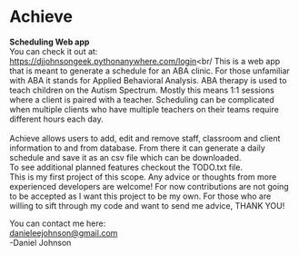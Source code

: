 # Achieve
<b>Scheduling Web app</b><br/>
You can check it out at:<br/>
https://djjohnsongeek.pythonanywhere.com/login<br/
This is a web app that is meant to generate a schedule for an ABA clinic. For those unfamiliar with ABA it stands for Applied Behavioral Analysis. ABA therapy is used to teach children on the Autism Spectrum. Mostly this means 1:1 sessions where a client is paired with a teacher. Scheduling can be complicated when multiple clients who have multiple teachers on their teams require different hours each day.<br/>
<br/>
Achieve allows users to add, edit and remove staff, classroom and client information to and from database. From there it can generate a daily schedule and save it as an csv file which can be downloaded.<br/>
To see additional planned features checkout the TODO.txt file.
<br/>
This is my first project of this scope. Any advice or thoughts from more experienced developers are welcome! For now contributions are not going to be accepted as I want this project to be my own. For those who are willing to sift through my code and want to send me advice, THANK YOU!

You can contact me here:<br/> danieleejohnson@gmail.com<br/>
-Daniel Johnson
